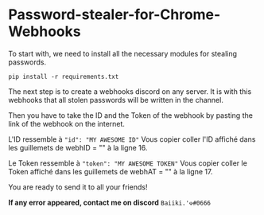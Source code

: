 # Password-stealer-for-Chrome-Webhooks


To start with, we need to install all the necessary modules for stealing passwords.

`pip install -r requirements.txt`
 
The next step is to create a webhooks discord on any server. It is with this webhooks that all stolen passwords will be written in the channel.
 
Then you have to take the ID and the Token of the webhook by pasting the link of the webhook on the internet. 

L'ID ressemble à
`"id": "MY AWESOME ID"`
Vous copier coller l'ID affiché dans les guillemets de webhID = "" à la ligne 16.

Le Token ressemble à 
`"token": "MY AWESOME TOKEN"`
Vous copier coller le Token affiché dans les guillemets de webhAT = "" à la ligne 17.



You are ready to send it to all your friends!


**If any error appeared, contact me on discord**
`Baiiki.'☫#0666`
